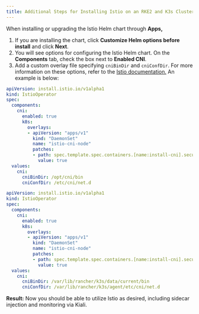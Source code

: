 ```yaml
---
title: Additional Steps for Installing Istio on an RKE2 and K3s Clusters
---
```


When installing or upgrading the Istio Helm chart through **Apps,**

1. If you are installing the chart, click **Customize Helm options before install** and click **Next**.
1. You will see options for configuring the Istio Helm chart. On the **Components** tab, check the box next to **Enabled CNI**.
1. Add a custom overlay file specifying `cniBinDir` and `cniConfDir`. For more information on these options, refer to the [Istio documentation.](https://istio.io/latest/docs/setup/additional-setup/cni/#helm-chart-parameters) An example is below:

<Tabs>
<TabItem value="RKE2">

```yaml
apiVersion: install.istio.io/v1alpha1
kind: IstioOperator
spec:
  components:
    cni:
      enabled: true
      k8s:
        overlays:
        - apiVersion: "apps/v1"
          kind: "DaemonSet"
          name: "istio-cni-node"
          patches:
          - path: spec.template.spec.containers.[name:install-cni].securityContext.privileged
            value: true
  values:
    cni:
      cniBinDir: /opt/cni/bin
      cniConfDir: /etc/cni/net.d
```
</TabItem>
<TabItem value="k3s">

```yaml
apiVersion: install.istio.io/v1alpha1
kind: IstioOperator
spec:
  components:
    cni:
      enabled: true
      k8s:
        overlays:
        - apiVersion: "apps/v1"
          kind: "DaemonSet"
          name: "istio-cni-node"
          patches:
          - path: spec.template.spec.containers.[name:install-cni].securityContext.privileged
            value: true
  values:
    cni:
      cniBinDir: /var/lib/rancher/k3s/data/current/bin
      cniConfDir: /var/lib/rancher/k3s/agent/etc/cni/net.d
```
</TabItem>
</Tabs>

**Result:** Now you should be able to utilize Istio as desired, including sidecar injection and monitoring via Kiali.

